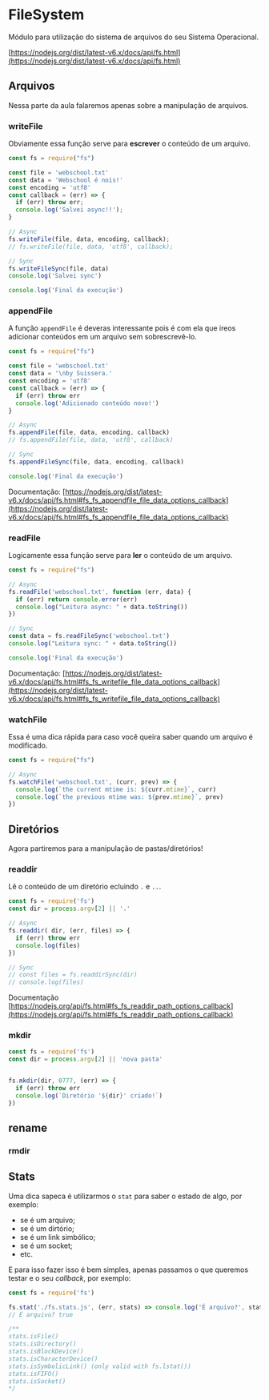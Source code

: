 # FileSystem

Módulo para utilização do sistema de arquivos do seu Sistema Operacional.

[https://nodejs.org/dist/latest-v6.x/docs/api/fs.html](https://nodejs.org/dist/latest-v6.x/docs/api/fs.html)

## Arquivos

Nessa parte da aula falaremos apenas sobre a manipulação de arquivos.

### writeFile

Obviamente essa função serve para **escrever** o conteúdo de um arquivo.

```js
const fs = require("fs")

const file = 'webschool.txt'
const data = 'Webschool é nois!'
const encoding = 'utf8'
const callback = (err) => {
  if (err) throw err;
  console.log('Salvei async!!');
}

// Async
fs.writeFile(file, data, encoding, callback);
// fs.writeFile(file, data, 'utf8', callback);

// Sync
fs.writeFileSync(file, data)
console.log('Salvei sync')

console.log('Final da execução')
```

### appendFile

A função `appendFile` é deveras interessante pois é com ela que ireos adicionar conteúdos em um arquivo sem sobrescrevê-lo.

```js
const fs = require("fs")

const file = 'webschool.txt'
const data = '\nby Suissera.'
const encoding = 'utf8'
const callback = (err) => {
  if (err) throw err
  console.log('Adicionado conteúdo novo!')
}

// Async
fs.appendFile(file, data, encoding, callback)
// fs.appendFile(file, data, 'utf8', callback)

// Sync
fs.appendFileSync(file, data, encoding, callback)

console.log('Final da execução')
```

Documentação: [https://nodejs.org/dist/latest-v6.x/docs/api/fs.html#fs_fs_appendfile_file_data_options_callback](https://nodejs.org/dist/latest-v6.x/docs/api/fs.html#fs_fs_appendfile_file_data_options_callback)

### readFile

Logicamente essa função serve para **ler** o conteúdo de um arquivo.

```js
const fs = require("fs")

// Async
fs.readFile('webschool.txt', function (err, data) {
  if (err) return console.error(err)
  console.log("Leitura async: " + data.toString())
})

// Sync
const data = fs.readFileSync('webschool.txt')
console.log("Leitura sync: " + data.toString())

console.log('Final da execução')
```

Documentação: [https://nodejs.org/dist/latest-v6.x/docs/api/fs.html#fs_fs_writefile_file_data_options_callback](https://nodejs.org/dist/latest-v6.x/docs/api/fs.html#fs_fs_writefile_file_data_options_callback)

### watchFile

Essa é uma dica rápida para caso você queira saber quando um arquivo é modificado.

```js
const fs = require("fs")

// Async
fs.watchFile('webschool.txt', (curr, prev) => {
  console.log(`the current mtime is: ${curr.mtime}`, curr)
  console.log(`the previous mtime was: ${prev.mtime}`, prev)
})
```

## Diretórios

Agora partiremos para a manipulação de pastas/diretórios!

### readdir

Lê o conteúdo de um diretório ecluindo `.` e `..`.

```js
const fs = require('fs')
const dir = process.argv[2] || '.'

// Async
fs.readdir( dir, (err, files) => { 
  if (err) throw err
  console.log(files)
})

// Sync
// const files = fs.readdirSync(dir)
// console.log(files)
```

Documentação [https://nodejs.org/api/fs.html#fs_fs_readdir_path_options_callback](https://nodejs.org/api/fs.html#fs_fs_readdir_path_options_callback)

### mkdir

```js
const fs = require('fs')
const dir = process.argv[2] || 'nova pasta'


fs.mkdir(dir, 0777, (err) => { 
  if (err) throw err
  console.log(`Diretório '${dir}' criado!`)
})
```


## rename

### rmdir

## Stats

Uma dica sapeca é utilizarmos o `stat` para saber o estado de algo, por exemplo:

- se é um arquivo;
- se é um dirtório;
- se é um link simbólico;
- se é um socket;
- etc.

E para isso fazer isso é bem simples, apenas passamos o que queremos testar e o seu *callback*, por exemplo:

```js
const fs = require('fs')

fs.stat('./fs.stats.js', (err, stats) => console.log('É arquivo?', stats.isFile()))
// É arquivo? true

/**
stats.isFile()
stats.isDirectory()
stats.isBlockDevice()
stats.isCharacterDevice()
stats.isSymbolicLink() (only valid with fs.lstat())
stats.isFIFO()
stats.isSocket()
*/
```
